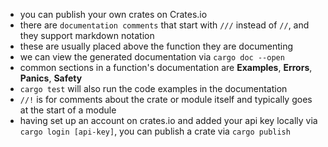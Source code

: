 -  you can publish your own crates on Crates.io
-  there are `documentation comments` that start with `///` instead of `//`, and they support markdown notation
-  these are usually placed above the function they are documenting
-  we can view the generated documentation via `cargo doc --open`
-  common sections in a function's documentation are **Examples**, **Errors**, **Panics**, **Safety**
-  `cargo test` will also run the code examples in the documentation
-  `//!` is for comments about the crate or module itself and typically goes at the start of a module
-  having set up an account on crates.io and added your api key locally via `cargo login [api-key]`, you can publish a crate via `cargo publish`
